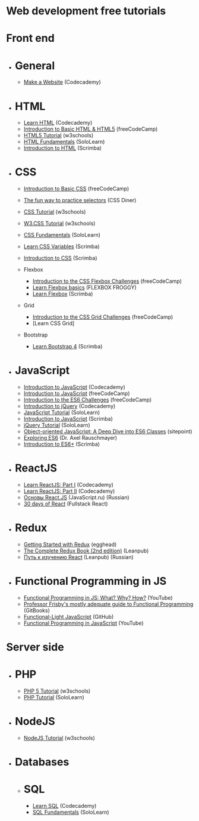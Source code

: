 # Web development free tutorials

# Front end
  - # General
    - [Make a Website](https://www.codecademy.com/learn/make-a-website) (Codecademy)

  - # HTML
    - [Learn HTML](https://www.codecademy.com/learn/learn-html) (Codecademy)
    - [Introduction to Basic HTML & HTML5](https://learn.freecodecamp.org/responsive-web-design/basic-html-and-html5) (freeCodeCamp)
    - [HTML5 Tutorial](https://www.w3schools.com/html/default.asp) (w3schools)
    - [HTML Fundamentals](https://www.sololearn.com/Course/HTML/) (SoloLearn)
    - [Introduction to HTML](https://scrimba.com/g/ghtml) (Scrimba)

  - # CSS
    - [Introduction to Basic CSS](https://learn.freecodecamp.org/responsive-web-design/basic-css) (freeCodeCamp)
    - [The fun way to practice selectors](http://flukeout.github.io/) (CSS Diner)
    - [CSS Tutorial](https://www.w3schools.com/css/default.asp) (w3schools)
    - [W3.CSS Tutorial](https://www.w3schools.com/w3css/default.asp) (w3schools)
    - [CSS Fundamentals](https://www.sololearn.com/Course/CSS/) (SoloLearn)
    - [Learn CSS Variables](https://scrimba.com/g/gcssvariables) (Scrimba)
    - [Introduction to CSS](https://scrimba.com/g/gintrotocss) (Scrimba)

    - Flexbox
      - [Introduction to the CSS Flexbox Challenges](https://learn.freecodecamp.org/responsive-web-design/css-flexbox) (freeCodeCamp)
      - [Learn Flexbox basics](http://flexboxfroggy.com/) (FLEXBOX FROGGY)
      - [Learn Flexbox](https://scrimba.com/g/gflexbox) (Scrimba)

    - Grid
      - [Introduction to the CSS Grid Challenges](https://learn.freecodecamp.org/responsive-web-design/css-grid) (freeCodeCamp)
      - [Learn CSS Grid]

    - Bootstrap
      - [Learn Bootstrap 4](https://scrimba.com/g/gbootstrap4) (Scrimba)

  - # JavaScript
    - [Introduction to JavaScript](https://www.codecademy.com/learn/introduction-to-javascript) (Codecademy)
    - [Introduction to JavaScript](https://learn.freecodecamp.org/javascript-algorithms-and-data-structures/basic-javascript) (freeCodeCamp)
    - [Introduction to the ES6 Challenges](https://learn.freecodecamp.org/javascript-algorithms-and-data-structures/es6) (freeCodeCamp)
    - [Introduction to jQuery](https://www.codecademy.com/learn/learn-jquery) (Codecademy)
    - [JavaScript Tutorial](https://www.sololearn.com/Course/JavaScript/) (SoloLearn)
    - [Introduction to JavaScript](https://scrimba.com/g/gintrotojavascript) (Scrimba)
    - [jQuery Tutorial](https://www.sololearn.com/Course/jQuery/) (SoloLearn)
    - [Object-oriented JavaScript: A Deep Dive into ES6 Classes](https://www.sitepoint.com/object-oriented-javascript-deep-dive-es6-classes/) (sitepoint)
    - [Exploring ES6](http://exploringjs.com/es6.html) (Dr. Axel Rauschmayer)
    - [Introduction to ES6+](https://scrimba.com/g/gintrotoes6) (Scrimba)

  - # ReactJS
    - [Learn ReactJS: Part I](https://www.codecademy.com/learn/react-101) (Codecademy)
    - [Learn ReactJS: Part II](https://www.codecademy.com/learn/react-102) (Codecademy)
    - [Основы React.JS](https://www.youtube.com/watch?v=ol4OVMJZC1w&list=PLDyvV36pndZEz2unvD0a2Spv7RehBrpDO) (JavaScript.ru) (Russian)
    - [30 days of React](https://www.fullstackreact.com/30-days-of-react/) (Fullstack React)

  - # Redux
    - [Getting Started with Redux](https://egghead.io/courses/getting-started-with-redux) (egghead)
    - [The Complete Redux Book (2nd edition)](https://leanpub.com/redux-book) (Leanpub)
    - [Путь к изучению React](https://leanpub.com/the-road-to-learn-react-russian) (Leanpub) (Russian)

  - # Functional Programming in JS
    - [Functional Programming in JS: What? Why? How?](https://www.youtube.com/watch?v=qtsbZarFzm8) (YouTube)
    - [Professor Frisby's mostly adequate guide to Functional Programming](https://drboolean.gitbooks.io/mostly-adequate-guide-old/content/) (GitBooks)
    - [Functional-Light JavaScript](https://github.com/getify/Functional-Light-JS) (GitHub)
    - [Functional Programming in JavaScript](https://www.youtube.com/playlist?list=PL0zVEGEvSaeEd9hlmCXrk5yUyqUag-n84) (YouTube)

# Server side
- # PHP
  - [PHP 5 Tutorial](https://www.w3schools.com/php/default.asp) (w3schools)
  - [PHP Tutorial](https://www.sololearn.com/Course/PHP/) (SoloLearn)

- # NodeJS
  - [NodeJS Tutorial](https://www.w3schools.com/nodejs/default.asp) (w3schools)

- # Databases
  - # SQL
    - [Learn SQL](https://www.codecademy.com/learn/learn-sql) (Codecademy)
    - [SQL Fundamentals](https://www.sololearn.com/Course/SQL/) (SoloLearn)
